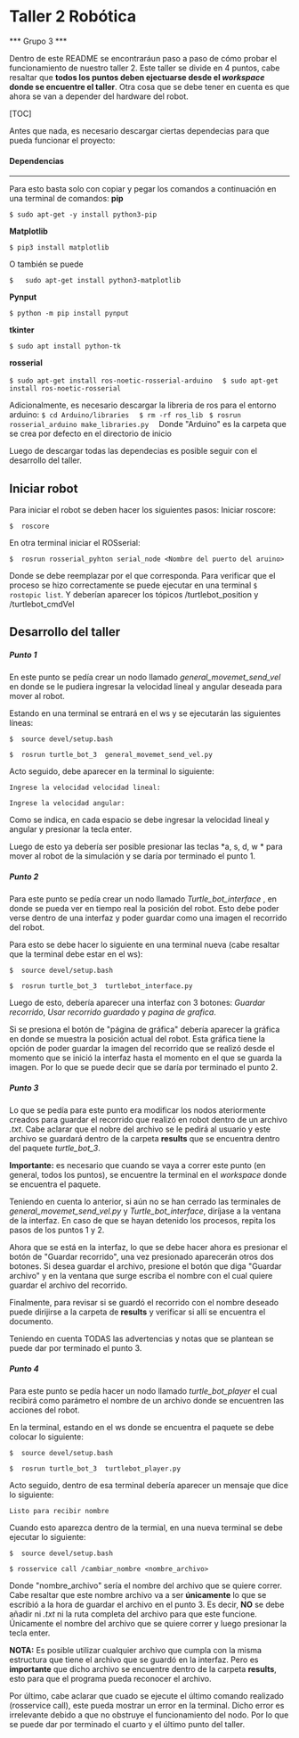# Taller 2 Robótica
*** Grupo 3 ***

Dentro de este README se encontraráun paso a paso de cómo probar el funcionamiento de nuestro taller 2. Este taller se divide en 4 puntos, cabe resaltar que **todos los puntos deben ejectuarse desde el *workspace* donde se encuentre el taller**.  Otra cosa que se debe tener en cuenta es que ahora se van a depender del hardware del robot.


[TOC]




Antes que nada, es necesario descargar ciertas dependecias para que pueda funcionar el proyecto:

#### Dependencias 
---
Para esto basta solo con copiar y pegar los comandos a continuación en una terminal de comandos:
**pip**

`$ sudo apt-get -y install python3-pip  `

**Matplotlib**

`$ pip3 install matplotlib  `

O también se puede

`$   sudo apt-get install python3-matplotlib`

**Pynput**

`$ python -m pip install pynput  `

**tkinter**

`$ sudo apt install python-tk  `

**rosserial**

`$ sudo apt-get install ros-noetic-rosserial-arduino  `
`$ sudo apt-get install ros-noetic-rosserial  `


Adicionalmente, es necesario descargar la libreria de ros para el entorno arduino:
`$ cd Arduino/libraries  `
`$ rm -rf ros_lib `
`$ rosrun rosserial_arduino make_libraries.py  `
Donde "Arduino" es la carpeta que se crea por defecto en el directorio de inicio

Luego de descargar todas las dependecias es posible seguir con el desarrollo del taller.

Iniciar robot
---
Para iniciar el robot se deben hacer los siguientes pasos:
Iniciar roscore:

`$  roscore`

En otra terminal iniciar el ROSserial:

`$  rosrun rosserial_pyhton serial_node <Nombre del puerto del aruino>`

Donde se debe reemplazar <Nombre del puerto del arduino> por el que corresponda. Para verificar que el proceso se hizo correctamente se puede ejecutar en una terminal `$ rostopic list`. Y deberían aparecer los tópicos /turtlebot_position y /turtlebot_cmdVel


Desarrollo del taller
---

##### Punto 1
En este punto se pedía crear un nodo llamado *general_movemet_send_vel* en donde se le pudiera ingresar la velocidad lineal y angular deseada para mover al robot.

Estando en una terminal se entrará en el ws y se ejecutarán las siguientes líneas:

`$  source devel/setup.bash`

`$  rosrun turtle_bot_3  general_movemet_send_vel.py`

Acto seguido, debe aparecer en la terminal lo siguiente:

`Ingrese la velocidad velocidad lineal: `

`Ingrese la velocidad angular: `

Como se indica, en cada espacio se debe ingresar la velocidad lineal y angular y presionar la tecla enter.

Luego de esto ya debería ser posible presionar las teclas *a, s, d, w *   para mover al robot de la simulación y se daría por terminado el punto 1. 


##### Punto 2
Para este punto se pedía crear un nodo llamado *Turtle_bot_interface* , en donde se pueda ver en tiempo real la posición del robot.  Esto debe poder verse dentro de una interfaz y poder guardar como una imagen el recorrido del robot.

Para esto se debe hacer lo siguiente en una terminal nueva (cabe resaltar que la terminal debe estar en el ws):

`$  source devel/setup.bash`

`$  rosrun turtle_bot_3  turtlebot_interface.py`

Luego de esto, debería aparecer una interfaz con 3 botones: *Guardar recorrido*, *Usar recorrido guardado*  y  *pagina de grafica*.

Si se presiona el botón de "página de gráfica" debería aparecer la gráfica en donde se muestra la posición actual del robot. Esta gráfica tiene la opción de poder guardar la imagen del recorrido que se realizó desde el momento que se inició la interfaz hasta el momento en el que se guarda la imagen. Por lo que se puede decir que se daría por terminado el punto 2.


##### Punto 3
Lo que se pedía para este punto era modificar los nodos ateriormente creados para guardar el recorrido que realizó  en robot dentro de un archivo *.txt*. Cabe aclarar que el nobre del archivo se le pedirá al usuario y este archivo se guardará dentro de la carpeta  **results** que se encuentra dentro del paquete *turtle_bot_3*.

**Importante:** es necesario que cuando se vaya a correr este punto (en general, todos los puntos), se encuentre la terminal en el *workspace* donde se encuentra el paquete.

Teniendo en cuenta lo anterior, si aún no se han cerrado las terminales de *general_movemet_send_vel.py* y *Turtle_bot_interface*, diríjase a la ventana de la interfaz. En caso de que se hayan detenido los procesos, repita los pasos de los puntos 1 y 2.

Ahora que se está en la interfaz, lo que se debe hacer ahora es presionar el botón de "Guardar recorrido", una vez presionado aparecerán otros dos botones. Si desea guardar el archivo, presione el botón que diga "Guardar archivo" y en la ventana que surge escriba el nombre con el cual quiere guardar el archivo del recorrido.

Finalmente, para revisar si se guardó el recorrido con el nombre deseado puede dirijirse a la carpeta de **results** y verificar si allí se encuentra el documento. 


Teniendo en cuenta TODAS las advertencias y notas que se plantean se puede dar por terminado el punto 3.



##### Punto 4
Para este punto se pedía hacer un nodo llamado *turtle_bot_player* el cual recibirá como parámetro el nombre de un archivo donde se encuentren las acciones del robot.

En la terminal, estando en el ws donde se encuentra el paquete se debe colocar lo siguiente:

`$  source devel/setup.bash`

`$  rosrun turtle_bot_3  turtlebot_player.py`

Acto seguido, dentro de esa terminal debería aparecer un mensaje que dice lo siguiente:

`Listo para recibir nombre`

Cuando esto aparezca dentro de la termial,  en una nueva terminal se debe ejecutar lo siguiente:

`$  source devel/setup.bash`

`$ rosservice call /cambiar_nombre <nombre_archivo>`

Donde "nombre_archivo" sería el nombre del archivo que se quiere correr. Cabe resaltar que este nombre archivo va a ser **únicamente** lo que se escribió a la hora de guardar el archivo en el punto 3. Es decir, **NO** se debe añadir ni *.txt* ni la ruta completa del archivo para que este funcione. Únicamente el nombre del archivo que se quiere correr y luego presionar la tecla enter.

**NOTA:** Es posible utilizar cualquier archivo que cumpla con la misma estructura que tiene el archivo que se guardó en la interfaz. Pero es **importante** que dicho archivo se encuentre dentro de la carpeta **results**, esto para que el programa pueda reconocer el archivo.



Por último, cabe aclarar que cuado se ejecute el último comando realizado (rosservice call), este pueda mostrar un error en la terminal. Dicho error es irrelevante debido a que no obstruye el funcionamiento del nodo. Por lo que se puede dar por terminado el cuarto y el último punto del taller.
